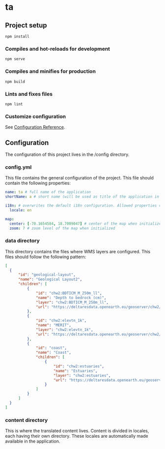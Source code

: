 # ta

## Project setup
```
npm install
```

### Compiles and hot-reloads for development
```
npm serve
```

### Compiles and minifies for production
```
npm build
```

### Lints and fixes files
```
npm lint
```

### Customize configuration
See [Configuration Reference](https://cli.vuejs.org/config/).

## Configuration

The configuration of this project lives in the /config directory.

### config.yml

This file contains the general configuration of the project. This file should contain the following properties:

```yaml
name: ta # full name of the application
shortName: a # short name (will be used as title of the application in the header)

i18n: # overwrites the default i18n configuration. Allowed properties can be found here: https://kazupon.github.io/vue-i18n/api/#properties
  locale: en

map:
  center: [-70.1654584, 18.7009047] # center of the map when initialized
  zoom: 7 # zoom level of the map when initialized
```

### data directory

This directory contains the files where WMS layers are configured. This files should follow the following pattern:

```json
[
  {
      "id": "geological-layout",
      "name": "Geological Layout2",
      "children": [
          {
              "id": "chw2:BDTICM_M_250m_ll",
              "name": "Depth to bedrock (cm)",
              "layer": "chw2:BDTICM_M_250m_ll",
              "url": "https://deltaresdata.openearth.eu/geoserver/chw2/ows"
          },
          {
              "id": "chw2:elevtn_1k",
              "name": "MERIT",
              "layer": "chw2:elevtn_1k",
              "url": "https://deltaresdata.openearth.eu/geoserver/chw2/ows"
          },
          {
              "id": "coast",
              "name": "Coast",
              "children": [
                  {
                      "id": "chw2:estuaries",
                      "name": "Estuaries",
                      "layer": "chw2:estuaries",
                      "url": "https://deltaresdata.openearth.eu/geoserver/chw2/ows"
                  }
              ]
          }
      ]
  }
]
```

### content directory

This is where the translated content lives. Content is divided in locales, each having their own directory. These locales are automatically made available in the application.
